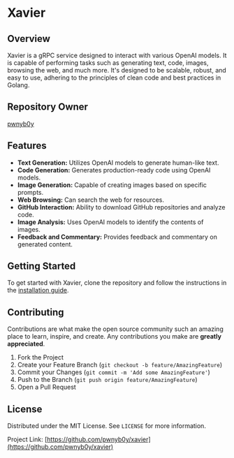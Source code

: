 # Xavier

## Overview

Xavier is a gRPC service designed to interact with various OpenAI models. It is capable of performing tasks such as generating text, code, images, browsing the web, and much more. It's designed to be scalable, robust, and easy to use, adhering to the principles of clean code and best practices in Golang.

## Repository Owner

[pwnyb0y](https://github.com/pwnyb0y)

## Features

- **Text Generation:** Utilizes OpenAI models to generate human-like text.
- **Code Generation:** Generates production-ready code using OpenAI models.
- **Image Generation:** Capable of creating images based on specific prompts.
- **Web Browsing:** Can search the web for resources.
- **GitHub Interaction:** Ability to download GitHub repositories and analyze code.
- **Image Analysis:** Uses OpenAI models to identify the contents of images.
- **Feedback and Commentary:** Provides feedback and commentary on generated content.

## Getting Started

To get started with Xavier, clone the repository and follow the instructions in the [installation guide](./docs/INSTALL.md).

## Contributing

Contributions are what make the open source community such an amazing place to learn, inspire, and create. Any contributions you make are **greatly appreciated**.

1. Fork the Project
2. Create your Feature Branch (`git checkout -b feature/AmazingFeature`)
3. Commit your Changes (`git commit -m 'Add some AmazingFeature'`)
4. Push to the Branch (`git push origin feature/AmazingFeature`)
5. Open a Pull Request

## License

Distributed under the MIT License. See `LICENSE` for more information.

Project Link: [https://github.com/pwnyb0y/xavier](https://github.com/pwnyb0y/xavier)
